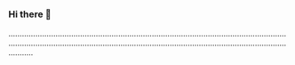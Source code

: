 ### Hi there 👋

...................................................................................................................................................................................................................................................................